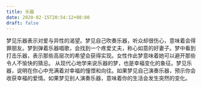 ```yaml
---
title: 乐器
date: 2020-02-15T20:54:12+08:00
draft: false
---
```


梦见乐器表示对爱与异性的渴望。梦见自己吹奏乐器，听众却很伤心，意味着会得罪朋友。梦到弹着乐器唱歌，会找到一个疼爱丈夫，称心如意的好妻子。梦中看到打击乐器，表示那些高层次的希望会获得实现。女性作此梦意味着她可以避开那些令人不愉快的猜忌。 从现代心地学来说乐器的梦，也是幸福变化的象征。梦见乐器，说明在你心中充满着对幸福的憧憬和向往。如果梦见自己演奏乐器，预示你会收获幸福的爱情。如果梦见别人演奏乐器，意味着你的生活会发生突然的变化。
